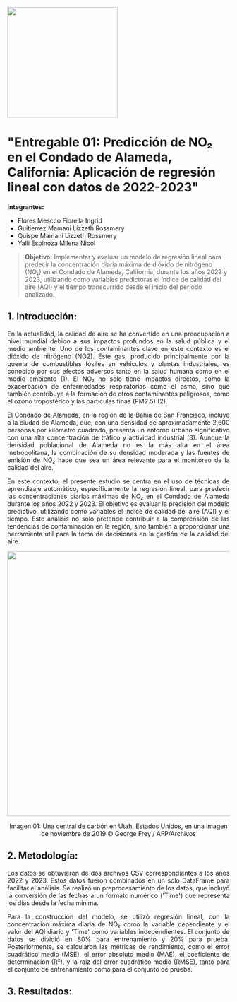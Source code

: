 <p align="left">
  <img src="https://semanadelcannabis.cayetano.edu.pe/assets/img/logo-upch.png" width="250">
 
</p>

# **"Entregable 01: Predicción de NO₂ en el Condado de Alameda, California: Aplicación de regresión lineal con datos de 2022-2023"**

**Integrantes:**

- Flores Mescco Fiorella Ingrid
- Guitierrez Mamani Lizzeth Rossmery
- Quispe Mamani Lizzeth Rossmery 
- Yalli Espinoza Milena Nicol

> **Objetivo:** Implementar y evaluar un modelo de regresión lineal para predecir la concentración diaria máxima de dióxido de nitrógeno (NO₂) en el Condado de Alameda, California, durante los años 2022 y 2023, utilizando como variables predictoras el índice de calidad del aire (AQI) y el tiempo transcurrido desde el inicio del período analizado.

## **1. Introducción:**

<p align="justify">
En la actualidad, la calidad de aire se ha convertido en una preocupación a nivel mundial debido a sus impactos profundos en la salud pública y el medio ambiente. Uno de los contaminantes clave en este contexto es el dióxido de nitrógeno (NO2). Este gas, producido principalmente por la quema de combustibles fósiles en vehículos y plantas industriales, es conocido por sus efectos adversos tanto en la salud humana como en el medio ambiente (1). El NO₂ no solo tiene impactos directos, como la exacerbación de enfermedades respiratorias como el asma, sino que también contribuye a la formación de otros contaminantes peligrosos, como el ozono troposférico y las partículas finas (PM2.5) (2).

<p align="justify">
El Condado de Alameda, en la región de la Bahía de San Francisco, incluye a la ciudad de Alameda, que, con una densidad de aproximadamente 2,600 personas por kilómetro cuadrado, presenta un entorno urbano significativo con una alta concentración de tráfico y actividad industrial (3). Aunque la densidad poblacional de Alameda no es la más alta en el área metropolitana, la combinación de su densidad moderada y las fuentes de emisión de NO₂ hace que sea un área relevante para el monitoreo de la calidad del aire.

<p align="justify">
En este contexto, el presente estudio se centra en el uso de técnicas de aprendizaje automático, específicamente la regresión lineal, para predecir las concentraciones diarias máximas de NO₂ en el Condado de Alameda durante los años 2022 y 2023. El objetivo es evaluar la precisión del modelo predictivo, utilizando como variables el índice de calidad del aire (AQI) y el tiempo. Este análisis no solo pretende contribuir a la comprensión de las tendencias de contaminación en la región, sino también a proporcionar una herramienta útil para la toma de decisiones en la gestión de la calidad del aire.

<div align="center"; style="display: flex; justify-content: space-between;">
  <img src=https://github.com/user-attachments/assets/58c4f557-9cae-4e6f-b0b5-3195177be86d width="600px"/>
</div>

<p align="center">Imagen 01: Una central de carbón en Utah, Estados Unidos, en una imagen de noviembre de 2019 © George Frey / AFP/Archivos</p>

## **2. Metodología:**

<p align="justify">
Los datos se obtuvieron de dos archivos CSV correspondientes a los años 2022 y 2023. Estos datos fueron combinados en un solo DataFrame para facilitar el análisis. Se realizó un preprocesamiento de los datos, que incluyó la conversión de las fechas a un formato numérico ('Time') que representa los días desde la fecha mínima.

<p align="justify">
Para la construcción del modelo, se utilizó regresión lineal, con la concentración máxima diaria de NO₂ como la variable dependiente y el valor del AQI diario y 'Time' como variables independientes. El conjunto de datos se dividió en 80% para entrenamiento y 20% para prueba. Posteriormente, se calcularon las métricas de rendimiento, como el error cuadrático medio (MSE), el error absoluto medio (MAE), el coeficiente de determinación (R²), y la raíz del error cuadrático medio (RMSE), tanto para el conjunto de entrenamiento como para el conjunto de prueba.

## **3. Resultados:**
